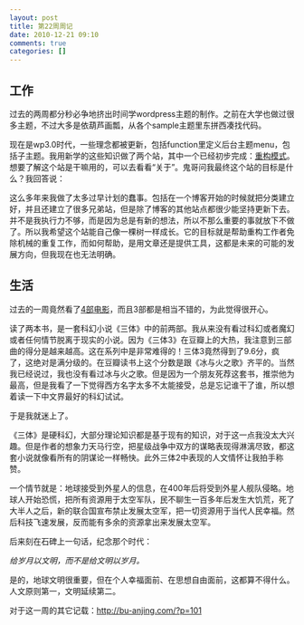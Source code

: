 ```yaml
---
layout: post
title: 第22周周记
date: 2010-12-21 09:10
comments: true
categories: []
---
```

<h2>工作</h2>
过去的两周都分秒必争地挤出时间学wordpress主题的制作。之前在大学也做过很多主题，不过大多是依葫芦画瓢，从各个sample主题里东拼西凑找代码。

现在是wp3.0时代，一些理念都被更新，包括function里定义后台主题menu，包括子主题。我用新学的这些知识做了两个站，其中一个已经初步完成：<a href="http://rebuildpattern.com/">重构模式</a>。想要了解这个站是干嘛用的，可以去看看“关于”。鬼哥问我最终这个站的目标是什么？我回答说：

这么多年来我做了太多过早计划的蠢事。包括在一个博客开始的时候就把分类建立好，并且还建立了很多兄弟站，但是除了博客的其他站点都很少能坚持更新下去。并不是我执行力不够，而是因为总是有新的想法，所以不那么重要的事就放下不做了。所以我希望这个站能自己像一棵树一样成长。它的目标就是帮助重构工作者免除机械的重复工作，而如何帮助，是用文章还是提供工具，这都是未来的可能的发展方向，但我现在也无法明确。
<h2>生活</h2>
过去的一周竟然看了<a href="http://yuguo.us/weblog/several-movies/">4部电影</a>，而且3部都是相当不错的，为此觉得很开心。

读了两本书，是一套科幻小说《三体》中的前两部。我从来没有看过科幻或者魔幻或者任何情节脱离于现实的小说。因为《三体3》在豆瓣上的大热，我注意到三部曲的得分是越来越高。这在系列中是非常难得的！三体3竟然得到了9.6分，疯了，这绝对是满分级的。在豆瓣读书上这个分数是跟《冰与火之歌》齐平的。当然我已经说过，我也没有看过冰与火之歌。但是因为一个朋友死荐这套书，推崇他为最高，但是我看了一下觉得西方名字太多不太能接受，总是忘记谁干了谁，所以想着读一下中文界最好的科幻试试。

于是我就迷上了。

《三体》是硬科幻，大部分理论知识都是基于现有的知识，对于这一点我没太大兴趣。但是作者的想象力天马行空，把星级战争中双方的谋略表现得淋漓尽致，都这套小说就像看所有的阴谋论一样畅快。此外三体2中表现的人文情怀让我拍手称赞。

一个情节就是：地球接受到外星人的信息，在400年后将受到外星人舰队侵略。地球人开始恐慌，把所有资源用于太空军队，民不聊生一百多年后发生大饥荒，死了大半人之后，新的联合国宣布禁止发展太空军，把一切资源用于当代人民幸福。然后科技飞速发展，反而能有多余的资源拿出来发展太空军。

后来刻在石碑上一句话，纪念那个时代：

<em>给岁月以文明，而不是给文明以岁月。</em>

是的，地球文明很重要，但在个人幸福面前、在思想自由面前，这都算不得什么。人文原则第一，文明延续第二。

对于这一周的其它记载：<a href="http://bu-anjing.com/?p=101">http://bu-anjing.com/?p=101</a>

